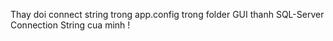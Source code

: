 
Thay doi connect string trong app.config trong folder GUI thanh SQL-Server Connection String cua minh !

